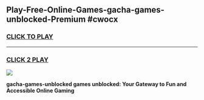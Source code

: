 
## Play-Free-Online-Games-gacha-games-unblocked-Premium #cwocx
<h3>
<a href="https://premium.freeplayer.one?title=gacha-games-unblocked&ref=8M">CLICK TO PLAY</a></h3>
<hr>

<h3>
<a href="https://premium.freeplayer.one?title=gacha-games-unblocked&ref=8M">CLICK 2 PLAY</a>
  
</h3>

<a href="https://premium.freeplayer.one?title=gacha-games-unblocked&ref=8M"><img src="https://clearcache.store/games.png"></a>


**gacha-games-unblocked games unblocked: Your Gateway to Fun and Accessible Online Gaming**
